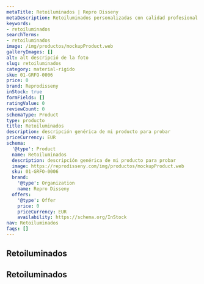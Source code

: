 ```yaml
---
metaTitle: Retoiluminados | Repro Disseny
metaDescription: Retoiluminados personalizadas con calidad profesional en Cataluña.
keywords:
- retoiluminados
searchTerms:
- retoiluminados
image: /img/productos/mockupProduct.web
galleryImages: []
alt: alt descripció de la foto
slug: retoiluminados
category: material-rigido
sku: 01-GRFO-0006
price: 0
brand: Reprodisseny
inStock: true
formFields: []
ratingValue: 0
reviewCount: 0
schemaType: Product
type: producto
title: Retoiluminados
description: descripción genérica de mi producto para probar
priceCurrency: EUR
schema:
  '@type': Product
  name: Retoiluminados
  description: descripción genérica de mi producto para probar
  image: https://reprodisseny.com/img/productos/mockupProduct.web
  sku: 01-GRFO-0006
  brand:
    '@type': Organization
    name: Repro Disseny
  offers:
    '@type': Offer
    price: 0
    priceCurrency: EUR
    availability: https://schema.org/InStock
nav: Retoiluminados
faqs: []
---
```


## Retoiluminados

## Retoiluminados
